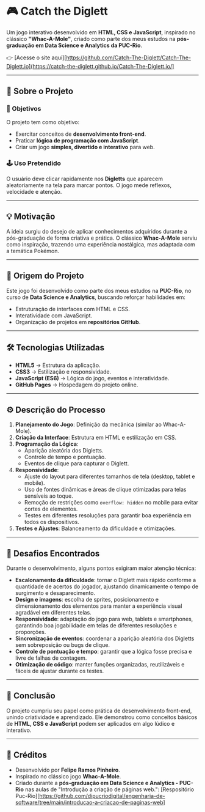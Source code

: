 # 🎮 Catch the Diglett  

Um jogo interativo desenvolvido em **HTML, CSS e JavaScript**, inspirado no clássico **"Whac-A-Mole"**, criado como parte dos meus estudos na **pós-graduação em Data Science e Analytics da PUC-Rio**.  

👉 [Acesse o site aqui][https://github.com/Catch-The-Diglett/Catch-The-Diglett.io](https://catch-the-diglett.github.io/Catch-The-Diglett.io/]

---

## 📌 Sobre o Projeto  

### 🎯 Objetivos  
O projeto tem como objetivo:  
- Exercitar conceitos de **desenvolvimento front-end**.  
- Praticar **lógica de programação com JavaScript**.  
- Criar um jogo **simples, divertido e interativo** para web.  

### 🕹️ Uso Pretendido  
O usuário deve clicar rapidamente nos **Digletts** que aparecem aleatoriamente na tela para marcar pontos. O jogo mede reflexos, velocidade e atenção.  

---

## 💡 Motivação  
A ideia surgiu do desejo de aplicar conhecimentos adquiridos durante a pós-graduação de forma criativa e prática. O clássico **Whac-A-Mole** serviu como inspiração, trazendo uma experiência nostálgica, mas adaptada com a temática Pokémon.  

---

## 🌱 Origem do Projeto  
Este jogo foi desenvolvido como parte dos meus estudos na **PUC-Rio**, no curso de **Data Science e Analytics**, buscando reforçar habilidades em:  
- Estruturação de interfaces com HTML e CSS.  
- Interatividade com JavaScript.  
- Organização de projetos em **repositórios GitHub**.  

---

## 🛠️ Tecnologias Utilizadas  
- **HTML5** → Estrutura da aplicação.  
- **CSS3** → Estilização e responsividade.  
- **JavaScript (ES6)** → Lógica do jogo, eventos e interatividade.  
- **GitHub Pages** → Hospedagem do projeto online.  

---

## ⚙️ Descrição do Processo  
1. **Planejamento do Jogo**: Definição da mecânica (similar ao Whac-A-Mole).  
2. **Criação da Interface**: Estrutura em HTML e estilização em CSS.  
3. **Programação da Lógica**:  
   - Aparição aleatória dos Digletts.  
   - Controle de tempo e pontuação.  
   - Eventos de clique para capturar o Diglett.  
4. **Responsividade**:  
   - Ajuste do layout para diferentes tamanhos de tela (desktop, tablet e mobile).  
   - Uso de fontes dinâmicas e áreas de clique otimizadas para telas sensíveis ao toque.  
   - Remoção de restrições como `overflow: hidden` no mobile para evitar cortes de elementos.  
   - Testes em diferentes resoluções para garantir boa experiência em todos os dispositivos.  
5. **Testes e Ajustes**: Balanceamento da dificuldade e otimizações. 

---

## 🚧 Desafios Encontrados  
Durante o desenvolvimento, alguns pontos exigiram maior atenção técnica:  

- **Escalonamento da dificuldade**: tornar o Diglett mais rápido conforme a quantidade de acertos do jogador, ajustando dinamicamente o tempo de surgimento e desaparecimento.  
- **Design e imagens**: escolha de sprites, posicionamento e dimensionamento dos elementos para manter a experiência visual agradável em diferentes telas.  
- **Responsividade**: adaptação do jogo para web, tablets e smartphones, garantindo boa jogabilidade em telas de diferentes resoluções e proporções.  
- **Sincronização de eventos**: coordenar a aparição aleatória dos Digletts sem sobreposição ou bugs de clique.  
- **Controle de pontuação e tempo**: garantir que a lógica fosse precisa e livre de falhas de contagem.  
- **Otimização de código**: manter funções organizadas, reutilizáveis e fáceis de ajustar durante os testes.

---

## 📝 Conclusão  
O projeto cumpriu seu papel como prática de desenvolvimento front-end, unindo criatividade e aprendizado. Ele demonstrou como conceitos básicos de **HTML, CSS e JavaScript** podem ser aplicados em algo lúdico e interativo.  

---

## 🙌 Créditos  
- Desenvolvido por **Felipe Ramos Pinheiro**.  
- Inspirado no clássico jogo **Whac-A-Mole**.
- Criado durante a **pós-graduação em Data Science e Analytics - PUC-Rio** nas aulas de "Introdução a criação de páginas web.": [Respositório Puc-Rio][https://github.com/dipucriodigital/engenharia-de-software/tree/main/introducao-a-criacao-de-paginas-web]
